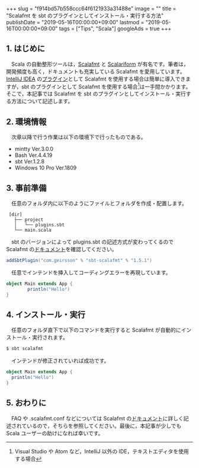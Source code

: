 +++
slug = "f914bd57b558ccc64f6121933a31488e"
image = ""
title = "Scalafmt を sbt のプラグインとしてインストール・実行する方法"
publishDate = "2019-05-16T00:00:00+09:00"
lastmod = "2019-05-16T00:00:00+09:00"
tags = ["Tips", "Scala"]
googleAds = true
+++

## 1. はじめに
　Scala の自動整形ツールは，[Scalafmt](https://scalameta.org/scalafmt/) と [Scalariform](http://scala-ide.org/scalariform/) が有名です。筆者は，開発頻度も高く，ドキュメントも充実している Scalafmt を愛用しています。[IntelliJ IDEA](https://www.jetbrains.com/idea/) の[プラグイン](https://plugins.jetbrains.com/plugin/8236-scalafmt)として Scalafmt を使用する場合は簡単に導入できますが，sbt のプラグインとして Scalafmt を使用する場合[^1]は一手間かかります。そこで，本記事では Scalafmt を sbt のプラグインとしてインストール・実行する方法について記述します。

[^1]: Visual Studio や Atom など，IntelliJ 以外の IDE，テキストエディタを使用する場合

## 2. 環境情報
　次章以降で行う作業は以下の環境下で行ったものである。

 * mintty Ver.3.0.0
 * Bash Ver.4.4.19
 * sbt Ver.1.2.8
 * Windows 10 Pro Ver.1809

## 3. 事前準備
　任意のフォルダ内に以下のようにファイルとフォルダを作成・配置します。

```
 [dir]
   ├── project
   │   └── plugins.sbt
   └── main.scala
```

　sbt のバージョンによって plugins.sbt の記述方式が変わってくるので Scalafmt の[ドキュメント](https://scalameta.org/scalafmt/docs/installation.html#sbt)を確認してください。

```:plugins.sbt
addSbtPlugin("com.geirsson" % "sbt-scalafmt" % "1.5.1")
```

　任意でインテンドを挿入してコーディングエラーを再現しています。

```scala:main.scala
object Main extends App {
        println("Hello")
}
```

## 4. インストール・実行
　任意のフォルダ直下で以下のコマンドを実行すると Scalafmt が自動的にインストール・実行されます。

```bash
$ sbt scalafmt
```

　インテンドが修正されていれば成功です。

```scala:main.scala
object Main extends App {
  println("Hello")
}
```

## 5. おわりに
　FAQ や .scalafmt.conf などについては Scalafmt の[ドキュメント](https://scalameta.org/scalafmt/)に詳しく記述されているので，そちらを参照してください。最後に，本記事が少しでも Scala ユーザーの助けになれば幸いです。